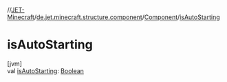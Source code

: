 //[JET-Minecraft](../../../index.md)/[de.jet.minecraft.structure.component](../index.md)/[Component](index.md)/[isAutoStarting](is-auto-starting.md)

# isAutoStarting

[jvm]\
val [isAutoStarting](is-auto-starting.md): [Boolean](https://kotlinlang.org/api/latest/jvm/stdlib/kotlin/-boolean/index.html)
